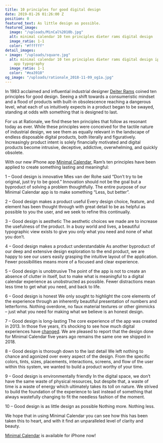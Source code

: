 ```yaml
---
title: 10 principles for good digital design
date: 2019-01-26 01:26:00 Z
position: 0
featured_text: As little design as possible.
featured_image:
  image: "/uploads/MinCal%2010b.jpg"
  alt: minimal calendar 10 ten principles dieter rams digital design
  image_ratio: 1-1
  color: "#ffffff"
detail_images:
- image: "/uploads/square.jpg"
  alt: minimal calendar 10 ten principles dieter rams digital design iphone calendar
    app typography
  image_ratio: 1-1
  color: "#ea3910"
og_image: "/uploads/rationale_2018-11-09_og1a.jpg"
---
```


In 1983 acclaimed and influential industrial designer [Deiter Rams](https://en.wikipedia.org/wiki/Dieter_Rams) coined ten principles for good design. Seeing a shift towards a consumeristic mindset and a flood of products with built-in obsolescence reaching a dangerous level, what each of us intuitively expects in a product began to be swayed, standing at odds with something that is designed to last. 

For us at Rationale, we find these ten principles that follow as resonant today as ever. While these principles were conceived for the tactile nature of industrial design, we see them as equally relevant in the landscape of endless disposable digital products, both literally and figuratively. Increasingly product intent is solely financially motivated and digital products become intrusive, deceptive, addictive, overwhelming, and quickly obsolete.

With our new iPhone app [Minimal Calendar](http://minimalcalendar.com), Ram’s ten principles have been applied to create something lasting and meaningful:

1 – Good design is innovative
Mies van der Rohe said “Don’t try to be original, just try to be good.” Innovation should not be the goal but a byproduct of solving a problem thoughtfully. The entire purpose of our Minimal Calendar app is to make something “Less, but better”.

2 – Good design makes a product useful
Every design choice, feature, and element has been thought through with great detail to be as helpful as possible to you the user, and we seek to refine this continually.

3 – Good design is aesthetic
The aesthetic choices we made are to increase the usefulness of the product. In a busy world and lives, a beautiful typographic view exists to give you only what you need and none of what you don’t.

4 – Good design makes a product understandable
As another byproduct of our deep and extensive design exploration to the end product, we are happy to see our users easily grasping the intuitive layout of the application. Fewer possibilities means more of a focused and clear experience.

5 – Good design is unobtrusive
The point of the app is not to create an absence of clutter in itself, but to make what is meaningful to a digital calendar experience as unobstructed as possible. Fewer distractions mean less time to get what you need, and back to life.

6 – Good design is honest
We only sought to highlight the core elements of the experience through an inherently beautiful presentation of numbers and letterforms. Nothing overdone, no faux material textures or other gimmicks – just what you need for making what we believe is an honest design.

7 – Good design is long-lasting
The core experience of the app was created in 2013. In those five years, it’s shocking to see how much digital experiences have  [changed](https://rationale-design.com/articles/timeless-design-for-temporary-screens/). We are pleased to report that the design done for Minimal Calendar five years ago remains the same one we shipped in 2018.

8 – Good design is thorough down to the last detail
We left nothing to chance and agonized over every aspect of the design. From the specific colors, tints, sizes, placements, interactions, screens, and flow of the user within this system, we wanted to build a product worthy of your time.

9 – Good design is environmentally friendly
In the digital space, we don’t have the same waste of physical resources, but despite that, a waste of time is a waste of energy which ultimately takes its toll on nature. We strived to build the foundation of the experience to last instead of something that always wastefully changing to fit the needless fashion of the moment.

10 – Good design is as little design as possible
Nothing more. Nothing less.

We hope that in using Minimal Calendar you can see how this has been taken this to heart, and with it find an unparalleled level of clarity and beauty.

[Minimal Calendar](http://minimalcalendar.com) is available for iPhone now!